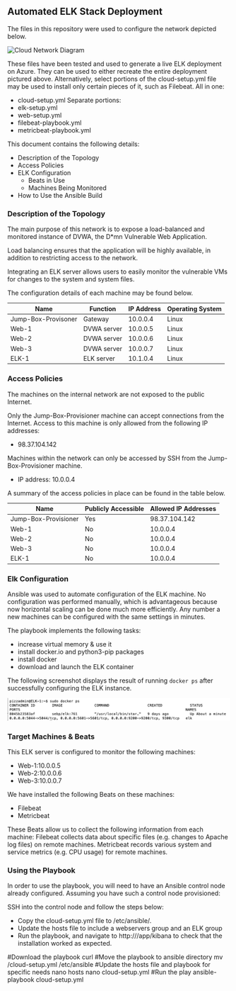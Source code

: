 ## Automated ELK Stack Deployment

The files in this repository were used to configure the network depicted below.

![Cloud Network Diagram](Cyberbootcamp/Diagrams/Cloud_Diagram.png)

These files have been tested and used to generate a live ELK deployment on Azure. They can be used to either recreate the entire deployment pictured above. Alternatively, select portions of the cloud-setup.yml file may be used to install only certain pieces of it, such as Filebeat.
All in one:
  - cloud-setup.yml
Separate portions:
  - elk-setup.yml
  - web-setup.yml
  - filebeat-playbook.yml
  - metricbeat-playbook.yml

This document contains the following details:
- Description of the Topology
- Access Policies
- ELK Configuration
  - Beats in Use
  - Machines Being Monitored
- How to Use the Ansible Build


### Description of the Topology

The main purpose of this network is to expose a load-balanced and monitored instance of DVWA, the D*mn Vulnerable Web Application.

Load balancing ensures that the application will be highly available, in addition to restricting access to the network.

Integrating an ELK server allows users to easily monitor the vulnerable VMs for changes to the system and system files.

The configuration details of each machine may be found below.

| Name                | Function    | IP Address | Operating System |
|---------------------|-------------|------------|------------------|
| Jump-Box-Provisoner | Gateway     | 10.0.0.4   | Linux            |
| Web-1               | DVWA server | 10.0.0.5   | Linux            |
| Web-2               | DVWA server | 10.0.0.6   | Linux            |
| Web-3               | DVWA server | 10.0.0.7   | Linux            |
| ELK-1               | ELK server  | 10.1.0.4   | Linux            |

### Access Policies

The machines on the internal network are not exposed to the public Internet. 

Only the Jump-Box-Provisioner machine can accept connections from the Internet. Access to this machine is only allowed from the following IP addresses:
- 98.37.104.142

Machines within the network can only be accessed by SSH from the Jump-Box-Provisioner machine.
- IP address: 10.0.0.4

A summary of the access policies in place can be found in the table below.

| Name                 | Publicly Accessible | Allowed IP Addresses |
|----------------------|---------------------|----------------------|
| Jump-Box-Provisioner | Yes                 | 98.37.104.142        |
| Web-1                | No                  | 10.0.0.4             |
| Web-2                | No                  | 10.0.0.4             |
| Web-3                | No                  | 10.0.0.4             |
| ELK-1                | No                  | 10.0.0.4             |

### Elk Configuration

Ansible was used to automate configuration of the ELK machine. No configuration was performed manually, which is advantageous because now horizontal scaling can be done much more efficiently.  Any number a new machines can be configured with the same settings in minutes.

The playbook implements the following tasks:
- increase virtual memory & use it
- install docker.io and python3-pip packages
- install docker
- download and launch the ELK container

The following screenshot displays the result of running `docker ps` after successfully configuring the ELK instance.

![Screenshot of docker ps output](Images/docker_ps_output.png)

### Target Machines & Beats
This ELK server is configured to monitor the following machines:
- Web-1:10.0.0.5
- Web-2:10.0.0.6
- Web-3:10.0.0.7

We have installed the following Beats on these machines:
- Filebeat
- Metricbeat

These Beats allow us to collect the following information from each machine:
Filebeat collects data about specific files (e.g. changes to Apache log files) on remote machines.
Metricbeat records various system and service metrics (e.g. CPU usage) for remote machines.

### Using the Playbook
In order to use the playbook, you will need to have an Ansible control node already configured. Assuming you have such a control node provisioned: 

SSH into the control node and follow the steps below:
- Copy the cloud-setup.yml file to /etc/ansible/.
- Update the hosts file to include a webservers group and an ELK group
- Run the playbook, and navigate to http://<ELK server public IP>/app/kibana to check that the installation worked as expected.


#Download the playbook
curl <link>
#Move the playbook to ansible directory
mv <working directory>/cloud-setup.yml /etc/ansible
#Update the hosts file and playbook for specific needs
nano hosts
nano cloud-setup.yml
#Run the play
ansible-playbook cloud-setup.yml